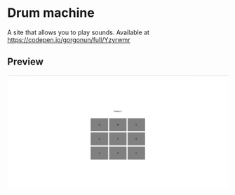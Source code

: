 # Drum machine

A site that allows you to play sounds. Available at https://codepen.io/gorgonun/full/Yzyrwmr

## Preview

![Preview](preview.png)
